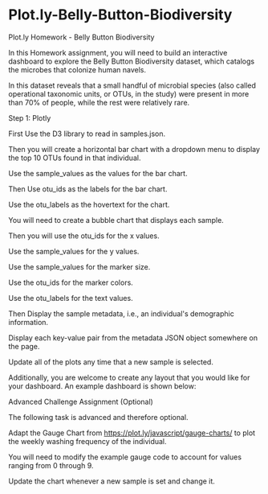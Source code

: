 # Plot.ly-Belly-Button-Biodiversity


Plot.ly Homework - Belly Button Biodiversity

In this Homework assignment, you will need to build an interactive dashboard to explore the Belly Button Biodiversity dataset, which catalogs the microbes that colonize human navels.

In this dataset reveals that a small handful of microbial species (also called operational taxonomic units, or OTUs, in the study) were present in more than 70% of people, while the rest were relatively rare.




Step 1: Plotly


First Use the D3 library to read in samples.json.


Then you will create a horizontal bar chart with a dropdown menu to display the top 10 OTUs found in that individual.




Use the sample_values as the values for the bar chart.


Then Use otu_ids as the labels for the bar chart.


Use the otu_labels as the hovertext for the chart.




You will need to create a bubble chart that displays each sample.



Then you will use the otu_ids for the x values.


Use the sample_values for the y values.


Use the sample_values for the marker size.


Use the  otu_ids for the marker colors.


Use the otu_labels for the text values.








Then Display the sample metadata, i.e., an individual's demographic information.


Display each key-value pair from the metadata JSON object somewhere on the page.




Update all of the plots any time that a new sample is selected.




Additionally, you are welcome to create any layout that you would like for your dashboard. An example dashboard is shown below:












Advanced Challenge Assignment (Optional)

The following task is advanced and therefore optional.


Adapt the Gauge Chart from https://plot.ly/javascript/gauge-charts/ to plot the weekly washing frequency of the individual.



You will need to modify the example gauge code to account for values ranging from 0 through 9.




Update the chart whenever a new sample is set and change it.






